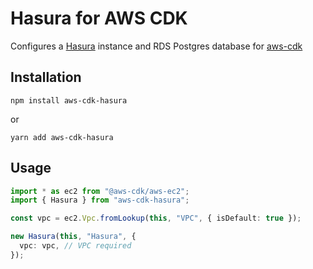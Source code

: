 # Hasura for AWS CDK

Configures a [Hasura](https://hasura.io/) instance and RDS Postgres database
for [aws-cdk](https://aws.amazon.com/cdk/)

## Installation

```
npm install aws-cdk-hasura
```

or

```
yarn add aws-cdk-hasura
```

## Usage

```typescript
import * as ec2 from "@aws-cdk/aws-ec2";
import { Hasura } from "aws-cdk-hasura";

const vpc = ec2.Vpc.fromLookup(this, "VPC", { isDefault: true });

new Hasura(this, "Hasura", {
  vpc: vpc, // VPC required
});
```
